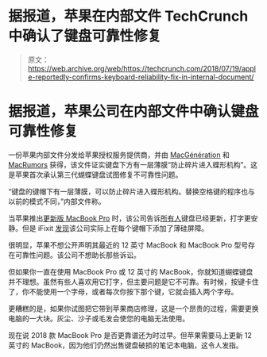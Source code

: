 # 据报道，苹果在内部文件 TechCrunch 中确认了键盘可靠性修复

> 原文：<https://web.archive.org/web/https://techcrunch.com/2018/07/19/apple-reportedly-confirms-keyboard-reliability-fix-in-internal-document/>

# 据报道，苹果公司在内部文件中确认键盘可靠性修复

一份苹果内部文件分发给苹果授权服务提供商，并由 [MacGénération](https://web.archive.org/web/20221025222918/https://www.macg.co/mac/2018/07/macbook-pro-2018-apple-reconnait-en-interne-le-vrai-role-du-clavier-modifie-103065) 和 [MacRumors](https://web.archive.org/web/20221025222918/https://www.macrumors.com/2018/07/19/apple-confirms-2018-mbp-keyboard-prevents-debris/) 获得，该文件证实键盘下方有一层薄膜“防止碎片进入蝶形机构”。这是苹果首次承认第三代蝴蝶键盘试图修复不可靠性问题。

“键盘的键帽下有一层薄膜，可以防止碎片进入蝶形机构。替换空格键的程序也与以前的模式不同，”内部文件称。

当苹果推出[更新版 MacBook Pro](https://web.archive.org/web/20221025222918/https://techcrunch.com/2018/07/13/how-much-quieter-are-the-new-macbook-pro-keyboards-hear-for-yourself/) 时，该公司告诉[所有人](https://web.archive.org/web/20221025222918/https://www.apple.com/newsroom/2018/07/apple-updates-macbook-pro-with-faster-performance-and-new-features-for-pros/)键盘已经更新，打字更安静。但是 iFixit [发现](https://web.archive.org/web/20221025222918/https://techcrunch.com/2018/07/14/ifixit-finds-dust-covers-in-latest-macbook-pro-keyboard/ "iFixit finds dust covers in latest MacBook Pro keyboard")该公司实际上在每个键帽下添加了薄硅屏障。

很明显，苹果不想公开声明其最近的 12 英寸 MacBook 和 MacBook Pro 型号存在可靠性问题。该公司不想助长那些诉讼。

但如果你一直在使用 MacBook Pro 或 12 英寸的 MacBook，你就知道蝴蝶键盘并不理想。虽然有些人喜欢用它打字，但主要问题是它不可靠。有时候，按键卡住了，你不能使用一个字母，或者每次你按下那个键，它就会插入两个字母。

更糟糕的是，如果你试图把它带到苹果商店修理，这是一个昂贵的过程，需要更换电脑的一大块。灰尘、沙子或毛发会使您的电脑无法使用。

现在说 2018 款 MacBook Pro 是否更靠谱还为时过早。但苹果需要马上更新 12 英寸的 MacBook，因为他们仍然出售键盘破损的笔记本电脑，这令人发指。
